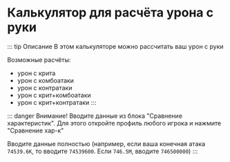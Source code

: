 <script setup>
import BaseAtkCalculator from '../../../components/calculators/base-atk/BaseAtkCalculator.vue'
</script>

# Калькулятор для расчёта урона с руки

::: tip Описание
В этом калькуляторе можно рассчитать ваш урон с руки

Возможные расчёты:
- урон с крита
- урон с комбоатаки
- урон с контратаки
- урон с крит+комбоатаки
- урон с крит+контратаки
:::

::: danger Внимание!
Вводите данные из блока "Сравнение характеристик". Для этого откройте профиль любого игрока и нажмите "Сравнение хар-к"

Вводите данные полностью (например, если ваша конечная атака `74539.6К`, то вводите `74539600`. Если `746.5М`, вводите `746500000`)
:::

<BaseAtkCalculator />